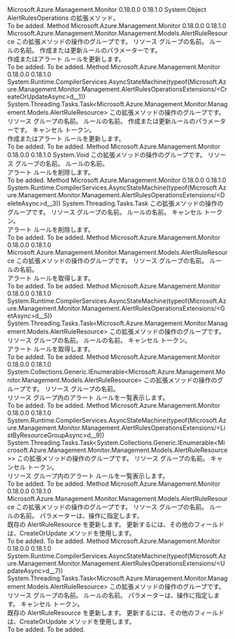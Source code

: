 <Type Name="AlertRulesOperationsExtensions" FullName="Microsoft.Azure.Management.Monitor.Management.AlertRulesOperationsExtensions">
  <TypeSignature Language="C#" Value="public static class AlertRulesOperationsExtensions" />
  <TypeSignature Language="ILAsm" Value=".class public auto ansi abstract sealed beforefieldinit AlertRulesOperationsExtensions extends System.Object" />
  <TypeSignature Language="DocId" Value="T:Microsoft.Azure.Management.Monitor.Management.AlertRulesOperationsExtensions" />
  <TypeSignature Language="VB.NET" Value="Public Module AlertRulesOperationsExtensions" />
  <TypeSignature Language="F#" Value="type AlertRulesOperationsExtensions = class" />
  <AssemblyInfo>
    <AssemblyName>Microsoft.Azure.Management.Monitor</AssemblyName>
    <AssemblyVersion>0.18.0.0</AssemblyVersion>
    <AssemblyVersion>0.18.1.0</AssemblyVersion>
  </AssemblyInfo>
  <Base>
    <BaseTypeName>System.Object</BaseTypeName>
  </Base>
  <Interfaces />
  <Docs>
    <summary>
            AlertRulesOperations の拡張メソッド。
            </summary>
    <remarks>To be added.</remarks>
  </Docs>
  <Members>
    <Member MemberName="CreateOrUpdate">
      <MemberSignature Language="C#" Value="public static Microsoft.Azure.Management.Monitor.Management.Models.AlertRuleResource CreateOrUpdate (this Microsoft.Azure.Management.Monitor.Management.IAlertRulesOperations operations, string resourceGroupName, string ruleName, Microsoft.Azure.Management.Monitor.Management.Models.AlertRuleResource parameters);" />
      <MemberSignature Language="ILAsm" Value=".method public static hidebysig class Microsoft.Azure.Management.Monitor.Management.Models.AlertRuleResource CreateOrUpdate(class Microsoft.Azure.Management.Monitor.Management.IAlertRulesOperations operations, string resourceGroupName, string ruleName, class Microsoft.Azure.Management.Monitor.Management.Models.AlertRuleResource parameters) cil managed" />
      <MemberSignature Language="DocId" Value="M:Microsoft.Azure.Management.Monitor.Management.AlertRulesOperationsExtensions.CreateOrUpdate(Microsoft.Azure.Management.Monitor.Management.IAlertRulesOperations,System.String,System.String,Microsoft.Azure.Management.Monitor.Management.Models.AlertRuleResource)" />
      <MemberSignature Language="VB.NET" Value="&lt;Extension()&gt;&#xA;Public Function CreateOrUpdate (operations As IAlertRulesOperations, resourceGroupName As String, ruleName As String, parameters As AlertRuleResource) As AlertRuleResource" />
      <MemberSignature Language="F#" Value="static member CreateOrUpdate : Microsoft.Azure.Management.Monitor.Management.IAlertRulesOperations * string * string * Microsoft.Azure.Management.Monitor.Management.Models.AlertRuleResource -&gt; Microsoft.Azure.Management.Monitor.Management.Models.AlertRuleResource" Usage="Microsoft.Azure.Management.Monitor.Management.AlertRulesOperationsExtensions.CreateOrUpdate (operations, resourceGroupName, ruleName, parameters)" />
      <MemberType>Method</MemberType>
      <AssemblyInfo>
        <AssemblyName>Microsoft.Azure.Management.Monitor</AssemblyName>
        <AssemblyVersion>0.18.0.0</AssemblyVersion>
        <AssemblyVersion>0.18.1.0</AssemblyVersion>
      </AssemblyInfo>
      <ReturnValue>
        <ReturnType>Microsoft.Azure.Management.Monitor.Management.Models.AlertRuleResource</ReturnType>
      </ReturnValue>
      <Parameters>
        <Parameter Name="operations" Type="Microsoft.Azure.Management.Monitor.Management.IAlertRulesOperations" RefType="this" />
        <Parameter Name="resourceGroupName" Type="System.String" />
        <Parameter Name="ruleName" Type="System.String" />
        <Parameter Name="parameters" Type="Microsoft.Azure.Management.Monitor.Management.Models.AlertRuleResource" />
      </Parameters>
      <Docs>
        <param name="operations">
            この拡張メソッドの操作のグループです。
            </param>
        <param name="resourceGroupName">
            リソース グループの名前。
            </param>
        <param name="ruleName">
            ルールの名前。
            </param>
        <param name="parameters">
            作成または更新ルールのパラメーターです。
            </param>
        <summary>
            作成またはアラート ルールを更新します。
            </summary>
        <returns>To be added.</returns>
        <remarks>To be added.</remarks>
      </Docs>
    </Member>
    <Member MemberName="CreateOrUpdateAsync">
      <MemberSignature Language="C#" Value="public static System.Threading.Tasks.Task&lt;Microsoft.Azure.Management.Monitor.Management.Models.AlertRuleResource&gt; CreateOrUpdateAsync (this Microsoft.Azure.Management.Monitor.Management.IAlertRulesOperations operations, string resourceGroupName, string ruleName, Microsoft.Azure.Management.Monitor.Management.Models.AlertRuleResource parameters, System.Threading.CancellationToken cancellationToken = null);" />
      <MemberSignature Language="ILAsm" Value=".method public static hidebysig class System.Threading.Tasks.Task`1&lt;class Microsoft.Azure.Management.Monitor.Management.Models.AlertRuleResource&gt; CreateOrUpdateAsync(class Microsoft.Azure.Management.Monitor.Management.IAlertRulesOperations operations, string resourceGroupName, string ruleName, class Microsoft.Azure.Management.Monitor.Management.Models.AlertRuleResource parameters, valuetype System.Threading.CancellationToken cancellationToken) cil managed" />
      <MemberSignature Language="DocId" Value="M:Microsoft.Azure.Management.Monitor.Management.AlertRulesOperationsExtensions.CreateOrUpdateAsync(Microsoft.Azure.Management.Monitor.Management.IAlertRulesOperations,System.String,System.String,Microsoft.Azure.Management.Monitor.Management.Models.AlertRuleResource,System.Threading.CancellationToken)" />
      <MemberSignature Language="F#" Value="static member CreateOrUpdateAsync : Microsoft.Azure.Management.Monitor.Management.IAlertRulesOperations * string * string * Microsoft.Azure.Management.Monitor.Management.Models.AlertRuleResource * System.Threading.CancellationToken -&gt; System.Threading.Tasks.Task&lt;Microsoft.Azure.Management.Monitor.Management.Models.AlertRuleResource&gt;" Usage="Microsoft.Azure.Management.Monitor.Management.AlertRulesOperationsExtensions.CreateOrUpdateAsync (operations, resourceGroupName, ruleName, parameters, cancellationToken)" />
      <MemberType>Method</MemberType>
      <AssemblyInfo>
        <AssemblyName>Microsoft.Azure.Management.Monitor</AssemblyName>
        <AssemblyVersion>0.18.0.0</AssemblyVersion>
        <AssemblyVersion>0.18.1.0</AssemblyVersion>
      </AssemblyInfo>
      <Attributes>
        <Attribute>
          <AttributeName>System.Runtime.CompilerServices.AsyncStateMachine(typeof(Microsoft.Azure.Management.Monitor.Management.AlertRulesOperationsExtensions/&lt;CreateOrUpdateAsync&gt;d__1))</AttributeName>
        </Attribute>
      </Attributes>
      <ReturnValue>
        <ReturnType>System.Threading.Tasks.Task&lt;Microsoft.Azure.Management.Monitor.Management.Models.AlertRuleResource&gt;</ReturnType>
      </ReturnValue>
      <Parameters>
        <Parameter Name="operations" Type="Microsoft.Azure.Management.Monitor.Management.IAlertRulesOperations" RefType="this" />
        <Parameter Name="resourceGroupName" Type="System.String" />
        <Parameter Name="ruleName" Type="System.String" />
        <Parameter Name="parameters" Type="Microsoft.Azure.Management.Monitor.Management.Models.AlertRuleResource" />
        <Parameter Name="cancellationToken" Type="System.Threading.CancellationToken" />
      </Parameters>
      <Docs>
        <param name="operations">
            この拡張メソッドの操作のグループです。
            </param>
        <param name="resourceGroupName">
            リソース グループの名前。
            </param>
        <param name="ruleName">
            ルールの名前。
            </param>
        <param name="parameters">
            作成または更新ルールのパラメーターです。
            </param>
        <param name="cancellationToken">
            キャンセル トークン。
            </param>
        <summary>
            作成またはアラート ルールを更新します。
            </summary>
        <returns>To be added.</returns>
        <remarks>To be added.</remarks>
      </Docs>
    </Member>
    <Member MemberName="Delete">
      <MemberSignature Language="C#" Value="public static void Delete (this Microsoft.Azure.Management.Monitor.Management.IAlertRulesOperations operations, string resourceGroupName, string ruleName);" />
      <MemberSignature Language="ILAsm" Value=".method public static hidebysig void Delete(class Microsoft.Azure.Management.Monitor.Management.IAlertRulesOperations operations, string resourceGroupName, string ruleName) cil managed" />
      <MemberSignature Language="DocId" Value="M:Microsoft.Azure.Management.Monitor.Management.AlertRulesOperationsExtensions.Delete(Microsoft.Azure.Management.Monitor.Management.IAlertRulesOperations,System.String,System.String)" />
      <MemberSignature Language="VB.NET" Value="&lt;Extension()&gt;&#xA;Public Sub Delete (operations As IAlertRulesOperations, resourceGroupName As String, ruleName As String)" />
      <MemberSignature Language="F#" Value="static member Delete : Microsoft.Azure.Management.Monitor.Management.IAlertRulesOperations * string * string -&gt; unit" Usage="Microsoft.Azure.Management.Monitor.Management.AlertRulesOperationsExtensions.Delete (operations, resourceGroupName, ruleName)" />
      <MemberType>Method</MemberType>
      <AssemblyInfo>
        <AssemblyName>Microsoft.Azure.Management.Monitor</AssemblyName>
        <AssemblyVersion>0.18.0.0</AssemblyVersion>
        <AssemblyVersion>0.18.1.0</AssemblyVersion>
      </AssemblyInfo>
      <ReturnValue>
        <ReturnType>System.Void</ReturnType>
      </ReturnValue>
      <Parameters>
        <Parameter Name="operations" Type="Microsoft.Azure.Management.Monitor.Management.IAlertRulesOperations" RefType="this" />
        <Parameter Name="resourceGroupName" Type="System.String" />
        <Parameter Name="ruleName" Type="System.String" />
      </Parameters>
      <Docs>
        <param name="operations">
            この拡張メソッドの操作のグループです。
            </param>
        <param name="resourceGroupName">
            リソース グループの名前。
            </param>
        <param name="ruleName">
            ルールの名前。
            </param>
        <summary>
            アラート ルールを削除します。
            </summary>
        <remarks>To be added.</remarks>
      </Docs>
    </Member>
    <Member MemberName="DeleteAsync">
      <MemberSignature Language="C#" Value="public static System.Threading.Tasks.Task DeleteAsync (this Microsoft.Azure.Management.Monitor.Management.IAlertRulesOperations operations, string resourceGroupName, string ruleName, System.Threading.CancellationToken cancellationToken = null);" />
      <MemberSignature Language="ILAsm" Value=".method public static hidebysig class System.Threading.Tasks.Task DeleteAsync(class Microsoft.Azure.Management.Monitor.Management.IAlertRulesOperations operations, string resourceGroupName, string ruleName, valuetype System.Threading.CancellationToken cancellationToken) cil managed" />
      <MemberSignature Language="DocId" Value="M:Microsoft.Azure.Management.Monitor.Management.AlertRulesOperationsExtensions.DeleteAsync(Microsoft.Azure.Management.Monitor.Management.IAlertRulesOperations,System.String,System.String,System.Threading.CancellationToken)" />
      <MemberSignature Language="F#" Value="static member DeleteAsync : Microsoft.Azure.Management.Monitor.Management.IAlertRulesOperations * string * string * System.Threading.CancellationToken -&gt; System.Threading.Tasks.Task" Usage="Microsoft.Azure.Management.Monitor.Management.AlertRulesOperationsExtensions.DeleteAsync (operations, resourceGroupName, ruleName, cancellationToken)" />
      <MemberType>Method</MemberType>
      <AssemblyInfo>
        <AssemblyName>Microsoft.Azure.Management.Monitor</AssemblyName>
        <AssemblyVersion>0.18.0.0</AssemblyVersion>
        <AssemblyVersion>0.18.1.0</AssemblyVersion>
      </AssemblyInfo>
      <Attributes>
        <Attribute>
          <AttributeName>System.Runtime.CompilerServices.AsyncStateMachine(typeof(Microsoft.Azure.Management.Monitor.Management.AlertRulesOperationsExtensions/&lt;DeleteAsync&gt;d__3))</AttributeName>
        </Attribute>
      </Attributes>
      <ReturnValue>
        <ReturnType>System.Threading.Tasks.Task</ReturnType>
      </ReturnValue>
      <Parameters>
        <Parameter Name="operations" Type="Microsoft.Azure.Management.Monitor.Management.IAlertRulesOperations" RefType="this" />
        <Parameter Name="resourceGroupName" Type="System.String" />
        <Parameter Name="ruleName" Type="System.String" />
        <Parameter Name="cancellationToken" Type="System.Threading.CancellationToken" />
      </Parameters>
      <Docs>
        <param name="operations">
            この拡張メソッドの操作のグループです。
            </param>
        <param name="resourceGroupName">
            リソース グループの名前。
            </param>
        <param name="ruleName">
            ルールの名前。
            </param>
        <param name="cancellationToken">
            キャンセル トークン。
            </param>
        <summary>
            アラート ルールを削除します。
            </summary>
        <returns>To be added.</returns>
        <remarks>To be added.</remarks>
      </Docs>
    </Member>
    <Member MemberName="Get">
      <MemberSignature Language="C#" Value="public static Microsoft.Azure.Management.Monitor.Management.Models.AlertRuleResource Get (this Microsoft.Azure.Management.Monitor.Management.IAlertRulesOperations operations, string resourceGroupName, string ruleName);" />
      <MemberSignature Language="ILAsm" Value=".method public static hidebysig class Microsoft.Azure.Management.Monitor.Management.Models.AlertRuleResource Get(class Microsoft.Azure.Management.Monitor.Management.IAlertRulesOperations operations, string resourceGroupName, string ruleName) cil managed" />
      <MemberSignature Language="DocId" Value="M:Microsoft.Azure.Management.Monitor.Management.AlertRulesOperationsExtensions.Get(Microsoft.Azure.Management.Monitor.Management.IAlertRulesOperations,System.String,System.String)" />
      <MemberSignature Language="VB.NET" Value="&lt;Extension()&gt;&#xA;Public Function Get (operations As IAlertRulesOperations, resourceGroupName As String, ruleName As String) As AlertRuleResource" />
      <MemberSignature Language="F#" Value="static member Get : Microsoft.Azure.Management.Monitor.Management.IAlertRulesOperations * string * string -&gt; Microsoft.Azure.Management.Monitor.Management.Models.AlertRuleResource" Usage="Microsoft.Azure.Management.Monitor.Management.AlertRulesOperationsExtensions.Get (operations, resourceGroupName, ruleName)" />
      <MemberType>Method</MemberType>
      <AssemblyInfo>
        <AssemblyName>Microsoft.Azure.Management.Monitor</AssemblyName>
        <AssemblyVersion>0.18.0.0</AssemblyVersion>
        <AssemblyVersion>0.18.1.0</AssemblyVersion>
      </AssemblyInfo>
      <ReturnValue>
        <ReturnType>Microsoft.Azure.Management.Monitor.Management.Models.AlertRuleResource</ReturnType>
      </ReturnValue>
      <Parameters>
        <Parameter Name="operations" Type="Microsoft.Azure.Management.Monitor.Management.IAlertRulesOperations" RefType="this" />
        <Parameter Name="resourceGroupName" Type="System.String" />
        <Parameter Name="ruleName" Type="System.String" />
      </Parameters>
      <Docs>
        <param name="operations">
            この拡張メソッドの操作のグループです。
            </param>
        <param name="resourceGroupName">
            リソース グループの名前。
            </param>
        <param name="ruleName">
            ルールの名前。
            </param>
        <summary>
            アラート ルールを取得します。
            </summary>
        <returns>To be added.</returns>
        <remarks>To be added.</remarks>
      </Docs>
    </Member>
    <Member MemberName="GetAsync">
      <MemberSignature Language="C#" Value="public static System.Threading.Tasks.Task&lt;Microsoft.Azure.Management.Monitor.Management.Models.AlertRuleResource&gt; GetAsync (this Microsoft.Azure.Management.Monitor.Management.IAlertRulesOperations operations, string resourceGroupName, string ruleName, System.Threading.CancellationToken cancellationToken = null);" />
      <MemberSignature Language="ILAsm" Value=".method public static hidebysig class System.Threading.Tasks.Task`1&lt;class Microsoft.Azure.Management.Monitor.Management.Models.AlertRuleResource&gt; GetAsync(class Microsoft.Azure.Management.Monitor.Management.IAlertRulesOperations operations, string resourceGroupName, string ruleName, valuetype System.Threading.CancellationToken cancellationToken) cil managed" />
      <MemberSignature Language="DocId" Value="M:Microsoft.Azure.Management.Monitor.Management.AlertRulesOperationsExtensions.GetAsync(Microsoft.Azure.Management.Monitor.Management.IAlertRulesOperations,System.String,System.String,System.Threading.CancellationToken)" />
      <MemberSignature Language="F#" Value="static member GetAsync : Microsoft.Azure.Management.Monitor.Management.IAlertRulesOperations * string * string * System.Threading.CancellationToken -&gt; System.Threading.Tasks.Task&lt;Microsoft.Azure.Management.Monitor.Management.Models.AlertRuleResource&gt;" Usage="Microsoft.Azure.Management.Monitor.Management.AlertRulesOperationsExtensions.GetAsync (operations, resourceGroupName, ruleName, cancellationToken)" />
      <MemberType>Method</MemberType>
      <AssemblyInfo>
        <AssemblyName>Microsoft.Azure.Management.Monitor</AssemblyName>
        <AssemblyVersion>0.18.0.0</AssemblyVersion>
        <AssemblyVersion>0.18.1.0</AssemblyVersion>
      </AssemblyInfo>
      <Attributes>
        <Attribute>
          <AttributeName>System.Runtime.CompilerServices.AsyncStateMachine(typeof(Microsoft.Azure.Management.Monitor.Management.AlertRulesOperationsExtensions/&lt;GetAsync&gt;d__5))</AttributeName>
        </Attribute>
      </Attributes>
      <ReturnValue>
        <ReturnType>System.Threading.Tasks.Task&lt;Microsoft.Azure.Management.Monitor.Management.Models.AlertRuleResource&gt;</ReturnType>
      </ReturnValue>
      <Parameters>
        <Parameter Name="operations" Type="Microsoft.Azure.Management.Monitor.Management.IAlertRulesOperations" RefType="this" />
        <Parameter Name="resourceGroupName" Type="System.String" />
        <Parameter Name="ruleName" Type="System.String" />
        <Parameter Name="cancellationToken" Type="System.Threading.CancellationToken" />
      </Parameters>
      <Docs>
        <param name="operations">
            この拡張メソッドの操作のグループです。
            </param>
        <param name="resourceGroupName">
            リソース グループの名前。
            </param>
        <param name="ruleName">
            ルールの名前。
            </param>
        <param name="cancellationToken">
            キャンセル トークン。
            </param>
        <summary>
            アラート ルールを取得します。
            </summary>
        <returns>To be added.</returns>
        <remarks>To be added.</remarks>
      </Docs>
    </Member>
    <Member MemberName="ListByResourceGroup">
      <MemberSignature Language="C#" Value="public static System.Collections.Generic.IEnumerable&lt;Microsoft.Azure.Management.Monitor.Management.Models.AlertRuleResource&gt; ListByResourceGroup (this Microsoft.Azure.Management.Monitor.Management.IAlertRulesOperations operations, string resourceGroupName);" />
      <MemberSignature Language="ILAsm" Value=".method public static hidebysig class System.Collections.Generic.IEnumerable`1&lt;class Microsoft.Azure.Management.Monitor.Management.Models.AlertRuleResource&gt; ListByResourceGroup(class Microsoft.Azure.Management.Monitor.Management.IAlertRulesOperations operations, string resourceGroupName) cil managed" />
      <MemberSignature Language="DocId" Value="M:Microsoft.Azure.Management.Monitor.Management.AlertRulesOperationsExtensions.ListByResourceGroup(Microsoft.Azure.Management.Monitor.Management.IAlertRulesOperations,System.String)" />
      <MemberSignature Language="VB.NET" Value="&lt;Extension()&gt;&#xA;Public Function ListByResourceGroup (operations As IAlertRulesOperations, resourceGroupName As String) As IEnumerable(Of AlertRuleResource)" />
      <MemberSignature Language="F#" Value="static member ListByResourceGroup : Microsoft.Azure.Management.Monitor.Management.IAlertRulesOperations * string -&gt; seq&lt;Microsoft.Azure.Management.Monitor.Management.Models.AlertRuleResource&gt;" Usage="Microsoft.Azure.Management.Monitor.Management.AlertRulesOperationsExtensions.ListByResourceGroup (operations, resourceGroupName)" />
      <MemberType>Method</MemberType>
      <AssemblyInfo>
        <AssemblyName>Microsoft.Azure.Management.Monitor</AssemblyName>
        <AssemblyVersion>0.18.0.0</AssemblyVersion>
        <AssemblyVersion>0.18.1.0</AssemblyVersion>
      </AssemblyInfo>
      <ReturnValue>
        <ReturnType>System.Collections.Generic.IEnumerable&lt;Microsoft.Azure.Management.Monitor.Management.Models.AlertRuleResource&gt;</ReturnType>
      </ReturnValue>
      <Parameters>
        <Parameter Name="operations" Type="Microsoft.Azure.Management.Monitor.Management.IAlertRulesOperations" RefType="this" />
        <Parameter Name="resourceGroupName" Type="System.String" />
      </Parameters>
      <Docs>
        <param name="operations">
            この拡張メソッドの操作のグループです。
            </param>
        <param name="resourceGroupName">
            リソース グループの名前。
            </param>
        <summary>
            リソース グループ内のアラート ルールを一覧表示します。
            </summary>
        <returns>To be added.</returns>
        <remarks>To be added.</remarks>
      </Docs>
    </Member>
    <Member MemberName="ListByResourceGroupAsync">
      <MemberSignature Language="C#" Value="public static System.Threading.Tasks.Task&lt;System.Collections.Generic.IEnumerable&lt;Microsoft.Azure.Management.Monitor.Management.Models.AlertRuleResource&gt;&gt; ListByResourceGroupAsync (this Microsoft.Azure.Management.Monitor.Management.IAlertRulesOperations operations, string resourceGroupName, System.Threading.CancellationToken cancellationToken = null);" />
      <MemberSignature Language="ILAsm" Value=".method public static hidebysig class System.Threading.Tasks.Task`1&lt;class System.Collections.Generic.IEnumerable`1&lt;class Microsoft.Azure.Management.Monitor.Management.Models.AlertRuleResource&gt;&gt; ListByResourceGroupAsync(class Microsoft.Azure.Management.Monitor.Management.IAlertRulesOperations operations, string resourceGroupName, valuetype System.Threading.CancellationToken cancellationToken) cil managed" />
      <MemberSignature Language="DocId" Value="M:Microsoft.Azure.Management.Monitor.Management.AlertRulesOperationsExtensions.ListByResourceGroupAsync(Microsoft.Azure.Management.Monitor.Management.IAlertRulesOperations,System.String,System.Threading.CancellationToken)" />
      <MemberSignature Language="F#" Value="static member ListByResourceGroupAsync : Microsoft.Azure.Management.Monitor.Management.IAlertRulesOperations * string * System.Threading.CancellationToken -&gt; System.Threading.Tasks.Task&lt;seq&lt;Microsoft.Azure.Management.Monitor.Management.Models.AlertRuleResource&gt;&gt;" Usage="Microsoft.Azure.Management.Monitor.Management.AlertRulesOperationsExtensions.ListByResourceGroupAsync (operations, resourceGroupName, cancellationToken)" />
      <MemberType>Method</MemberType>
      <AssemblyInfo>
        <AssemblyName>Microsoft.Azure.Management.Monitor</AssemblyName>
        <AssemblyVersion>0.18.0.0</AssemblyVersion>
        <AssemblyVersion>0.18.1.0</AssemblyVersion>
      </AssemblyInfo>
      <Attributes>
        <Attribute>
          <AttributeName>System.Runtime.CompilerServices.AsyncStateMachine(typeof(Microsoft.Azure.Management.Monitor.Management.AlertRulesOperationsExtensions/&lt;ListByResourceGroupAsync&gt;d__9))</AttributeName>
        </Attribute>
      </Attributes>
      <ReturnValue>
        <ReturnType>System.Threading.Tasks.Task&lt;System.Collections.Generic.IEnumerable&lt;Microsoft.Azure.Management.Monitor.Management.Models.AlertRuleResource&gt;&gt;</ReturnType>
      </ReturnValue>
      <Parameters>
        <Parameter Name="operations" Type="Microsoft.Azure.Management.Monitor.Management.IAlertRulesOperations" RefType="this" />
        <Parameter Name="resourceGroupName" Type="System.String" />
        <Parameter Name="cancellationToken" Type="System.Threading.CancellationToken" />
      </Parameters>
      <Docs>
        <param name="operations">
            この拡張メソッドの操作のグループです。
            </param>
        <param name="resourceGroupName">
            リソース グループの名前。
            </param>
        <param name="cancellationToken">
            キャンセル トークン。
            </param>
        <summary>
            リソース グループ内のアラート ルールを一覧表示します。
            </summary>
        <returns>To be added.</returns>
        <remarks>To be added.</remarks>
      </Docs>
    </Member>
    <Member MemberName="Update">
      <MemberSignature Language="C#" Value="public static Microsoft.Azure.Management.Monitor.Management.Models.AlertRuleResource Update (this Microsoft.Azure.Management.Monitor.Management.IAlertRulesOperations operations, string resourceGroupName, string ruleName, Microsoft.Azure.Management.Monitor.Management.Models.AlertRuleResourcePatch alertRulesResource);" />
      <MemberSignature Language="ILAsm" Value=".method public static hidebysig class Microsoft.Azure.Management.Monitor.Management.Models.AlertRuleResource Update(class Microsoft.Azure.Management.Monitor.Management.IAlertRulesOperations operations, string resourceGroupName, string ruleName, class Microsoft.Azure.Management.Monitor.Management.Models.AlertRuleResourcePatch alertRulesResource) cil managed" />
      <MemberSignature Language="DocId" Value="M:Microsoft.Azure.Management.Monitor.Management.AlertRulesOperationsExtensions.Update(Microsoft.Azure.Management.Monitor.Management.IAlertRulesOperations,System.String,System.String,Microsoft.Azure.Management.Monitor.Management.Models.AlertRuleResourcePatch)" />
      <MemberSignature Language="VB.NET" Value="&lt;Extension()&gt;&#xA;Public Function Update (operations As IAlertRulesOperations, resourceGroupName As String, ruleName As String, alertRulesResource As AlertRuleResourcePatch) As AlertRuleResource" />
      <MemberSignature Language="F#" Value="static member Update : Microsoft.Azure.Management.Monitor.Management.IAlertRulesOperations * string * string * Microsoft.Azure.Management.Monitor.Management.Models.AlertRuleResourcePatch -&gt; Microsoft.Azure.Management.Monitor.Management.Models.AlertRuleResource" Usage="Microsoft.Azure.Management.Monitor.Management.AlertRulesOperationsExtensions.Update (operations, resourceGroupName, ruleName, alertRulesResource)" />
      <MemberType>Method</MemberType>
      <AssemblyInfo>
        <AssemblyName>Microsoft.Azure.Management.Monitor</AssemblyName>
        <AssemblyVersion>0.18.0.0</AssemblyVersion>
        <AssemblyVersion>0.18.1.0</AssemblyVersion>
      </AssemblyInfo>
      <ReturnValue>
        <ReturnType>Microsoft.Azure.Management.Monitor.Management.Models.AlertRuleResource</ReturnType>
      </ReturnValue>
      <Parameters>
        <Parameter Name="operations" Type="Microsoft.Azure.Management.Monitor.Management.IAlertRulesOperations" RefType="this" />
        <Parameter Name="resourceGroupName" Type="System.String" />
        <Parameter Name="ruleName" Type="System.String" />
        <Parameter Name="alertRulesResource" Type="Microsoft.Azure.Management.Monitor.Management.Models.AlertRuleResourcePatch" />
      </Parameters>
      <Docs>
        <param name="operations">
            この拡張メソッドの操作のグループです。
            </param>
        <param name="resourceGroupName">
            リソース グループの名前。
            </param>
        <param name="ruleName">
            ルールの名前。
            </param>
        <param name="alertRulesResource">
            パラメーターは、操作に指定します。
            </param>
        <summary>
            既存の AlertRuleResource を更新します。 更新するには、その他のフィールドは、CreateOrUpdate メソッドを使用します。
            </summary>
        <returns>To be added.</returns>
        <remarks>To be added.</remarks>
      </Docs>
    </Member>
    <Member MemberName="UpdateAsync">
      <MemberSignature Language="C#" Value="public static System.Threading.Tasks.Task&lt;Microsoft.Azure.Management.Monitor.Management.Models.AlertRuleResource&gt; UpdateAsync (this Microsoft.Azure.Management.Monitor.Management.IAlertRulesOperations operations, string resourceGroupName, string ruleName, Microsoft.Azure.Management.Monitor.Management.Models.AlertRuleResourcePatch alertRulesResource, System.Threading.CancellationToken cancellationToken = null);" />
      <MemberSignature Language="ILAsm" Value=".method public static hidebysig class System.Threading.Tasks.Task`1&lt;class Microsoft.Azure.Management.Monitor.Management.Models.AlertRuleResource&gt; UpdateAsync(class Microsoft.Azure.Management.Monitor.Management.IAlertRulesOperations operations, string resourceGroupName, string ruleName, class Microsoft.Azure.Management.Monitor.Management.Models.AlertRuleResourcePatch alertRulesResource, valuetype System.Threading.CancellationToken cancellationToken) cil managed" />
      <MemberSignature Language="DocId" Value="M:Microsoft.Azure.Management.Monitor.Management.AlertRulesOperationsExtensions.UpdateAsync(Microsoft.Azure.Management.Monitor.Management.IAlertRulesOperations,System.String,System.String,Microsoft.Azure.Management.Monitor.Management.Models.AlertRuleResourcePatch,System.Threading.CancellationToken)" />
      <MemberSignature Language="F#" Value="static member UpdateAsync : Microsoft.Azure.Management.Monitor.Management.IAlertRulesOperations * string * string * Microsoft.Azure.Management.Monitor.Management.Models.AlertRuleResourcePatch * System.Threading.CancellationToken -&gt; System.Threading.Tasks.Task&lt;Microsoft.Azure.Management.Monitor.Management.Models.AlertRuleResource&gt;" Usage="Microsoft.Azure.Management.Monitor.Management.AlertRulesOperationsExtensions.UpdateAsync (operations, resourceGroupName, ruleName, alertRulesResource, cancellationToken)" />
      <MemberType>Method</MemberType>
      <AssemblyInfo>
        <AssemblyName>Microsoft.Azure.Management.Monitor</AssemblyName>
        <AssemblyVersion>0.18.0.0</AssemblyVersion>
        <AssemblyVersion>0.18.1.0</AssemblyVersion>
      </AssemblyInfo>
      <Attributes>
        <Attribute>
          <AttributeName>System.Runtime.CompilerServices.AsyncStateMachine(typeof(Microsoft.Azure.Management.Monitor.Management.AlertRulesOperationsExtensions/&lt;UpdateAsync&gt;d__7))</AttributeName>
        </Attribute>
      </Attributes>
      <ReturnValue>
        <ReturnType>System.Threading.Tasks.Task&lt;Microsoft.Azure.Management.Monitor.Management.Models.AlertRuleResource&gt;</ReturnType>
      </ReturnValue>
      <Parameters>
        <Parameter Name="operations" Type="Microsoft.Azure.Management.Monitor.Management.IAlertRulesOperations" RefType="this" />
        <Parameter Name="resourceGroupName" Type="System.String" />
        <Parameter Name="ruleName" Type="System.String" />
        <Parameter Name="alertRulesResource" Type="Microsoft.Azure.Management.Monitor.Management.Models.AlertRuleResourcePatch" />
        <Parameter Name="cancellationToken" Type="System.Threading.CancellationToken" />
      </Parameters>
      <Docs>
        <param name="operations">
            この拡張メソッドの操作のグループです。
            </param>
        <param name="resourceGroupName">
            リソース グループの名前。
            </param>
        <param name="ruleName">
            ルールの名前。
            </param>
        <param name="alertRulesResource">
            パラメーターは、操作に指定します。
            </param>
        <param name="cancellationToken">
            キャンセル トークン。
            </param>
        <summary>
            既存の AlertRuleResource を更新します。 更新するには、その他のフィールドは、CreateOrUpdate メソッドを使用します。
            </summary>
        <returns>To be added.</returns>
        <remarks>To be added.</remarks>
      </Docs>
    </Member>
  </Members>
</Type>